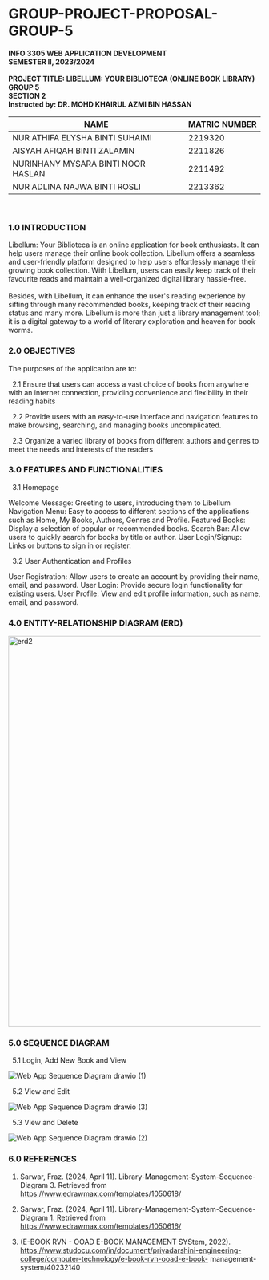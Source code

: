 # GROUP-PROJECT-PROPOSAL-GROUP-5 

<strong>INFO 3305 WEB APPLICATION DEVELOPMENT</strong>
<br>
<strong>SEMESTER II, 2023/2024 </strong>
<br><br>
<strong>PROJECT TITLE: LIBELLUM: YOUR BIBLIOTECA (ONLINE BOOK LIBRARY) </strong>
<br>
<strong>GROUP 5</strong>
<br>
<strong>SECTION 2</strong> <br>
<strong>Instructed by: DR. MOHD KHAIRUL AZMI BIN HASSAN</strong> <br>

|                NAME                |    MATRIC NUMBER   |
| ---------------------------------- | -------------------|
|   NUR ATHIFA ELYSHA BINTI SUHAIMI  |       2219320      |
|     AISYAH AFIQAH BINTI ZALAMIN    |       2211826      |
| NURINHANY MYSARA BINTI NOOR HASLAN |       2211492      |
|     NUR ADLINA NAJWA BINTI ROSLI   |       2213362      |

<br>

### 1.0 INTRODUCTION

Libellum: Your Biblioteca is an online application for book enthusiasts. It can help users manage their online book collection. Libellum offers a seamless and user-friendly platform designed to help users effortlessly manage their growing book collection. With Libellum, users can easily keep track of their favourite reads and maintain a well-organized digital library hassle-free. 
<br><br>
Besides, with Libellum, it can enhance the user's reading experience by sifting through many recommended books, keeping track of their reading status and many more. Libellum is more than just a library management tool; it is a digital gateway to a world of literary exploration and heaven for book worms.

### 2.0 OBJECTIVES

The purposes of the application are to:

&nbsp; 2.1 Ensure that users can access a vast choice of books from anywhere with an internet connection, providing convenience and flexibility in their reading habits
   
&nbsp; 2.2 Provide users with an easy-to-use interface and navigation features to make browsing, searching, and managing books uncomplicated.
 
&nbsp; 2.3 Organize a varied library of books from different authors and genres to meet the needs and interests of the readers

### 3.0 FEATURES AND FUNCTIONALITIES

  &nbsp; 3.1 Homepage

  Welcome Message: Greeting to users, introducing them to Libellum
  Navigation Menu: Easy to access to different sections of the applications such as Home, My      Books, Authors, Genres and Profile.
  Featured Books: Display a selection of popular or recommended books.
  Search Bar: Allow users to quickly search for books by title or author.
  User Login/Signup: Links or buttons to sign in or register.
    
  &nbsp; 3.2 User Authentication and Profiles
  
  User Registration: Allow users to create an account by providing their name, email, and password.
  User Login: Provide secure login functionality for existing users.
  User Profile: View and edit profile information, such as name, email, and password.

### 4.0 ENTITY-RELATIONSHIP DIAGRAM (ERD)

<img width="779" alt="erd2" src="https://github.com/nrathifa/An-Online-Book-Library---Group-5/assets/152828160/4eae30b1-5f24-42a2-9413-14199cd666a2">


### 5.0 SEQUENCE DIAGRAM

  &nbsp; 5.1 Login, Add New Book and View
  
  ![Web App Sequence Diagram drawio (1)](https://github.com/nrathifa/An-Online-Book-Library---Group-5/assets/170921758/7d4bc9be-d966-4253-9596-3445c251585a)

  &nbsp; 5.2 View and Edit
  
  ![Web App Sequence Diagram drawio (3)](https://github.com/nrathifa/An-Online-Book-Library---Group-5/assets/170921758/9513cd92-e783-4482-9d98-dd2eba59c728)

  &nbsp; 5.3 View and Delete
  
  ![Web App Sequence Diagram drawio (2)](https://github.com/nrathifa/An-Online-Book-Library---Group-5/assets/170921758/efd70c1f-e58b-4bd2-9de9-e471fdb5fc5a)

### 6.0 REFERENCES
  1. Sarwar, Fraz. (2024, April 11). Library-Management-System-Sequence-Diagram 3. Retrieved from https://www.edrawmax.com/templates/1050618/


  2. Sarwar, Fraz. (2024, April 11). Library-Management-System-Sequence-Diagram 1. Retrieved from https://www.edrawmax.com/templates/1050616/


  3. (E-BOOK RVN - OOAD E-BOOK MANAGEMENT SYStem, 2022). https://www.studocu.com/in/document/priyadarshini-engineering-college/computer-technology/e-book-rvn-ooad-e-book-         management-system/40232140 

  
